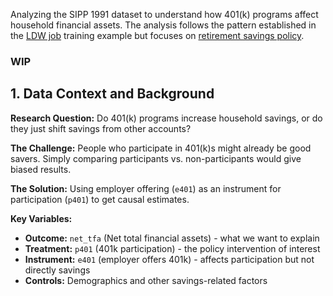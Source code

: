 Analyzing the SIPP 1991 dataset to understand how 401(k) programs affect household financial assets. The analysis follows the pattern established in the [LDW job](ldw) training example but focuses on [retirement savings policy](401k).
### WIP
## 1\. Data Context and Background

**Research Question:** Do 401(k) programs increase household savings, or do they just shift savings from other accounts?

**The Challenge:** People who participate in 401(k)s might already be good savers. Simply comparing participants vs. non-participants would give biased results.

**The Solution:** Using employer offering (`e401`) as an instrument for participation (`p401`) to get causal estimates.

**Key Variables:**

* **Outcome:** `net_tfa` (Net total financial assets) - what we want to explain
* **Treatment:** `p401` (401k participation) - the policy intervention of interest
* **Instrument:** `e401` (employer offers 401k) - affects participation but not directly savings
* **Controls:** Demographics and other savings-related factors

